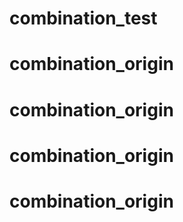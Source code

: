 # combination_test
# combination_origin
# combination_origin
# combination_origin
# combination_origin
